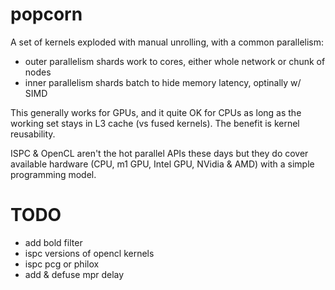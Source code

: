 # popcorn

A set of kernels exploded with manual unrolling, with a common
parallelism:

- outer parallelism shards work to cores, either whole network or chunk of nodes
- inner parallelism shards batch to hide memory latency, optinally w/ SIMD

This generally works for GPUs, and it quite OK for CPUs as long as
the working set stays in L3 cache (vs fused kernels).  The benefit is
kernel reusability.

ISPC & OpenCL aren't the hot parallel APIs these days but they do cover
available hardware (CPU, m1 GPU, Intel GPU, NVidia & AMD) with a
simple programming model.

# TODO

- add bold filter
- ispc versions of opencl kernels
- ispc pcg or philox
- add & defuse mpr delay
